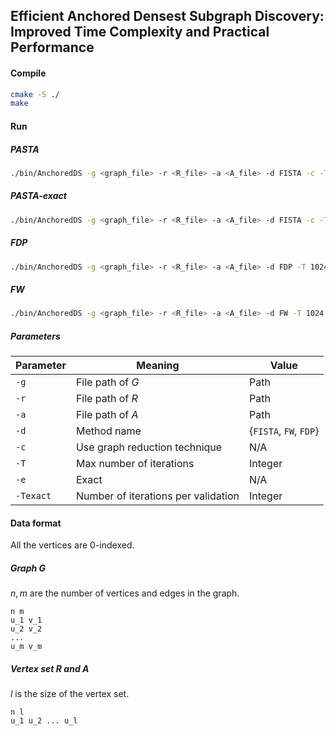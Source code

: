 ## Efficient Anchored Densest Subgraph Discovery: Improved Time Complexity and Practical Performance

#### Compile

```sh
cmake -S ./
make
```

#### Run

##### PASTA
```sh
./bin/AnchoredDS -g <graph_file> -r <R_file> -a <A_file> -d FISTA -c -T 1024
```

##### PASTA-exact
```sh
./bin/AnchoredDS -g <graph_file> -r <R_file> -a <A_file> -d FISTA -c -T 1024 -e -Texact 100
```

##### FDP
```sh
./bin/AnchoredDS -g <graph_file> -r <R_file> -a <A_file> -d FDP -T 1024
```

##### FW
```sh
./bin/AnchoredDS -g <graph_file> -r <R_file> -a <A_file> -d FW -T 1024
```

##### Parameters

| Parameter | Meaning | Value
|-|-|-|
| `-g` | File path of $G$ | Path |
| `-r` | File path of $R$ | Path |
| `-a` | File path of $A$ | Path |
| `-d` | Method name | {`FISTA`, `FW`, `FDP`} |
| `-c` | Use graph reduction technique | N/A |
| `-T` | Max number of iterations | Integer |
| `-e` | Exact | N/A |
| `-Texact` | Number of iterations per validation | Integer |

#### Data format

All the vertices are $0$-indexed.

##### Graph $G$

$n, m$ are the number of vertices and edges in the graph.

```
n m
u_1 v_1
u_2 v_2
...
u_m v_m
```

##### Vertex set $R$ and $A$

$l$ is the size of the vertex set.

```
n l
u_1 u_2 ... u_l
```